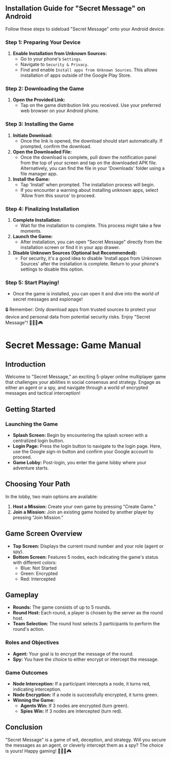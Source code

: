 ## Installation Guide for "Secret Message" on Android

Follow these steps to sideload "Secret Message" onto your Android device:

### Step 1: Preparing Your Device
1. **Enable Installation from Unknown Sources:**
   - Go to your phone's `Settings`.
   - Navigate to `Security & Privacy`.
   - Find and enable `Install apps from Unknown Sources`. This allows installation of apps outside of the Google Play Store.

### Step 2: Downloading the Game
1. **Open the Provided Link:**
   - Tap on the game distribution link you received. Use your preferred web browser on your Android phone.

### Step 3: Installing the Game
1. **Initiate Download:**
   - Once the link is opened, the download should start automatically. If prompted, confirm the download.
2. **Open the Downloaded File:**
   - Once the download is complete, pull down the notification panel from the top of your screen and tap on the downloaded APK file. Alternatively, you can find the file in your 'Downloads' folder using a file manager app.
3. **Install the Game:**
   - Tap 'Install' when prompted. The installation process will begin.
   - If you encounter a warning about installing unknown apps, select 'Allow from this source' to proceed.

### Step 4: Finalizing Installation
1. **Complete Installation:**
   - Wait for the installation to complete. This process might take a few moments.
2. **Launch the Game:**
   - After installation, you can open "Secret Message" directly from the installation screen or find it in your app drawer.
3. **Disable Unknown Sources (Optional but Recommended):**
   - For security, it's a good idea to disable 'Install apps from Unknown Sources' after the installation is complete. Return to your phone's settings to disable this option.

### Step 5: Start Playing!
- Once the game is installed, you can open it and dive into the world of secret messages and espionage!

🔒 Remember: Only download apps from trusted sources to protect your device and personal data from potential security risks. Enjoy "Secret Message"! 🕵️‍♂️📱🎮

# Secret Message: Game Manual

## Introduction
Welcome to "Secret Message," an exciting 5-player online multiplayer game that challenges your abilities in social consensus and strategy. Engage as either an agent or a spy, and navigate through a world of encrypted messages and tactical interception!

## Getting Started
### Launching the Game
- **Splash Screen:** Begin by encountering the splash screen with a centralized login button.
- **Login Page:** Press the login button to navigate to the login page. Here, use the Google sign-in button and confirm your Google account to proceed.
- **Game Lobby:** Post-login, you enter the game lobby where your adventure starts.

## Choosing Your Path
In the lobby, two main options are available:
1. **Host a Mission:** Create your own game by pressing "Create Game."
2. **Join a Mission:** Join an existing game hosted by another player by pressing "Join Mission."

## Game Screen Overview
- **Top Screen:** Displays the current round number and your role (agent or spy).
- **Bottom Screen:** Features 5 nodes, each indicating the game's status with different colors:
  - Blue: Not Started
  - Green: Encrypted
  - Red: Intercepted

## Gameplay
- **Rounds:** The game consists of up to 5 rounds.
- **Round Host:** Each round, a player is chosen by the server as the round host.
- **Team Selection:** The round host selects 3 participants to perform the round's action.

### Roles and Objectives
- **Agent:** Your goal is to encrypt the message of the round.
- **Spy:** You have the choice to either encrypt or intercept the message.

### Game Outcomes
- **Node Interception:** If a participant intercepts a node, it turns red, indicating interception.
- **Node Encryption:** If a node is successfully encrypted, it turns green.
- **Winning the Game:**
  - **Agents Win:** If 3 nodes are encrypted (turn green).
  - **Spies Win:** If 3 nodes are intercepted (turn red).

## Conclusion
"Secret Message" is a game of wit, deception, and strategy. Will you secure the messages as an agent, or cleverly intercept them as a spy? The choice is yours! Happy gaming! 🕵️‍♂️🔐🎮
